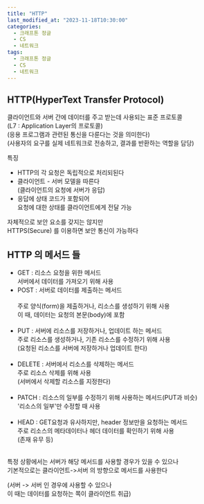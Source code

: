 ```yaml
---
title: "HTTP"
last_modified_at: "2023-11-18T10:30:00"
categories:
  - 크래프톤 정글
  - CS
  - 네트워크
tags:
  - 크래프톤 정글
  - CS
  - 네트워크
---
```


## HTTP(HyperText Transfer Protocol)
 클라이언트와 서버 간에 데이터를 주고 받는데 사용되는 표준 프로토콜<br>
 (L7 : Application Layer의 프로토콜)<br>
 (응용 프로그램과 관련된 통신을 다룬다는 것을 의미한다)<br>
 (사용자의 요구를 실제 네트워크로 전송하고, 결과를 반환하는 역할을 담당)<br>

 특징<br>
 - HTTP의 각 요청은 독립적으로 처리되된다
 - 클라이언트 - 서버 모델을 따른다<br>
   (클라이언트의 요청에 서버가 응답)<br>
 - 응답에 상태 코드가 포함되어<br>
   요청에 대한 상태를 클라이언트에게 전달 가능<br>

 자체적으로 보안 요소를 갖지는 않지만<br>
 HTTPS(Secure) 를 이용하면 보안 통신이 가능하다<br>


## HTTP 의 메서드 들
 - GET : 리소스 요청을 위한 메서드<br>
   서버에서 데이터를 가져오기 위해 사용<br>
 - POST : 서버로 데이터를 제출하는 메서드<br><br>
   주로 양식(form)을 제출하거나, 리소스를 생성하기 위해 사용<br>
   이 때, 데이터는 요청의 본문(body)에 포함<br><br>
 - PUT : 서버에 리소스를 저장하거나, 업데이트 하는 메서드<br>
   주로 리소스를 생성하거나, 기존 리소스를 수정하기 위해 사용<br>
   (요청된 리소스를 서버에 저장하거나 업데이트 한다)<br><br>
 - DELETE : 서버에서 리소스를 삭제하는 메서드<br>
   주로 리소스 삭제를 위해 사용<br>
   (서버에서 삭제할 리소스를 지정한다)<br><br>
 - PATCH : 리소스의 일부를 수정하기 위해 사용하는 메서드(PUT과 비슷)<br>
   '리소스의 일부'만 수정할 때 사용<br><br>
 - HEAD : GET요청과 유사하지만, header 정보만을 요청하는 메서드<br>
   주로 리소스의 메타데이터나 헤더 데이터를 확인하기 위해 사용<br>
   (존재 유무 등)<br><br>

  특정 상황에서는 서버가 해당 메서드를 사용할 경우가 있을 수 있으나<br>
  기본적으로는 클라이언트->서버 의 방향으로 메서드를 사용한다<br>

  (서버 -> 서버 인 경우에 사용할 수 있으나<br>
   이 때는 데이터를 요청하는 쪽이 클라이언트 취급)<br>
  